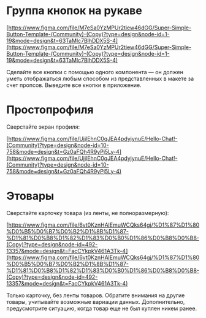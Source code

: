 # Группа кнопок на рукаве

[https://www.figma.com/file/M7eSa0YzMPUr2tiew46dGG/Super-Simple-Button-Template-(Community)-(Copy)?type=design&node-id=1-19&mode=design&t=63TaMlc7BlhDDX5S-4](https://www.figma.com/file/M7eSa0YzMPUr2tiew46dGG/Super-Simple-Button-Template-(Community)-(Copy)?type=design&node-id=1-19&mode=design&t=63TaMlc7BlhDDX5S-4)

Сделайте все кнопки с помощью одного компонента — он должен уметь отображаться любым способом из представленных в макете за счет пропсов. Выведите все кнопки в приложение.

# Простопрофиля

Сверстайте экран профиля:

[https://www.figma.com/file/UjjlEhnC0qJEA4pdyjynuE/Hello-Chat!-(Community)?type=design&node-id=10-758&mode=design&t=Gz0aFQh4R9yPj5Ly-4](https://www.figma.com/file/UjjlEhnC0qJEA4pdyjynuE/Hello-Chat!-(Community)?type=design&node-id=10-758&mode=design&t=Gz0aFQh4R9yPj5Ly-4)

# Этовары

Сверстайте карточку товара (из ленты, не полноразмерную):

[https://www.figma.com/file/6vt0KznHAlEmuWCQks64gj/%D1%87%D1%80%D0%B5%D0%B7%D0%B2%D1%8B%D1%87-%D1%81%D0%B8%D1%82%D1%83%D0%B0%D1%86%D0%B8%D0%B8-(Copy)?type=design&node-id=492-13357&mode=design&t=FacCYkpkV461A3Tk-4](https://www.figma.com/file/6vt0KznHAlEmuWCQks64gj/%D1%87%D1%80%D0%B5%D0%B7%D0%B2%D1%8B%D1%87-%D1%81%D0%B8%D1%82%D1%83%D0%B0%D1%86%D0%B8%D0%B8-(Copy)?type=design&node-id=492-13357&mode=design&t=FacCYkpkV461A3Tk-4)

Только карточку, без ленты товаров. Обратите внимания на другие товары, учитывайте возможные вариации данных. Дополнительно, предусмотрите ситуацию, когда товар еще не был куплен никем ранее.
